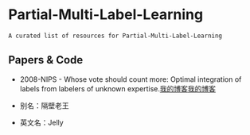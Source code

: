 # Partial-Multi-Label-Learning
    A curated list of resources for Partial-Multi-Label-Learning
## Papers & Code
* 2008-NIPS - Whose vote should count more: Optimal integration of labels from labelers of unknown expertise.[我的博客](http://blog.csdn.net/guodongxiaren "悬停显示")[我的博客](http://blog.csdn.net/guodongxiaren "悬停显示")
- 别名：隔壁老王
* 英文名：Jelly
